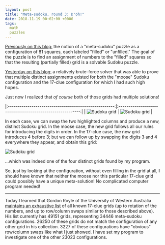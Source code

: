 ```yaml
---
layout: post
title: "Meta-sudoku, round 3: D'oh!"
date: 2018-11-19 00:02:00 +0000
tags:
  math
  puzzles
---
```


[Previously on this blog:](/blog/2018/10/26/sudoku-stories) the notion of a "meta-sudoku" puzzle
as a configuration of 81 squares, each labeled "filled" or "unfilled." The goal of the puzzle is to find
an assignment of numbers to the "filled" squares so that the resulting (partially filled) grid
is a solvable Sudoku puzzle.

[Yesterday on this blog:](/blog/2018/11/18/meta-sudoku-round-2) a relatively brute-force solver
that was able to prove that multiple distinct assignments existed for both the "moose" Sudoku
configuration and the 17-clue configuration for which I had such high hopes.

Just now I realized that *of course* both of those grids had multiple solutions!

|:------------------------------------------------------:|:----------------------------------------------------------:|
| ![Sudoku grid](/blog/images/2018-11-19-moose-swap.png) | ![Sudoku grid](/blog/images/2018-11-19-seventeen-swap.png) |

In each case, we can swap the two highlighted columns and produce a new, distinct Sudoku grid.
In the moose case, the new grid follows all our rules for introducing the digits in order.
In the 17-clue case, the new grid introduces 4 before 3; but we can follow up by swapping
the digits 3 and 4 everywhere they appear, and obtain this grid:

![Sudoku grid](/blog/images/2018-11-18-seventeen-c.png)

...which was indeed one of the four distinct grids found by my program.

So, just by looking at the configuration, without even filling in the grid at all, I should have
known that neither the moose nor this particular 17-clue grid could possibly have a unique
meta-solution! No complicated computer program needed!

----

Today I learned that Gordon Royle of the University of Western Australia
[maintains an exhaustive list](http://staffhome.ecm.uwa.edu.au/~00013890/sudokumin.php)
of all known 17-clue grids (up to rotation of the numbers, and up to row/column swaps
similar to those described above). His list currently has 49151 grids, representing
34446 meta-sudoku configurations. 26250 of these grids do not match the configuration
of any other grid in his collection. 3227 of these configurations have "obvious"
row/column swaps like what I just showed. I have set my program to investigate one
of the other 23023 configurations.
